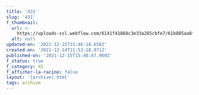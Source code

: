 ```yaml
---
title: '431'
slug: '431'
f_thumbnail:
  url: >-
    https://uploads-ssl.webflow.com/6141f41868c3e33a265cbfe7/61b885aa8fc67294432e2398_431.jpg
  alt: null
updated-on: '2021-12-15T15:46:18.658Z'
created-on: '2021-12-14T11:53:18.971Z'
published-on: '2021-12-15T15:48:47.960Z'
f_status: true
f_category: XS
f_afficher-la-racine: false
layout: '[archive].html'
tags: archive
---
```



